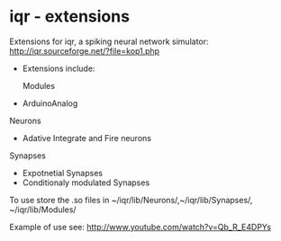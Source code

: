 iqr - extensions
=============

Extensions for iqr, a spiking neural network simulator: 
http://iqr.sourceforge.net/?file=kop1.php 

- Extensions include:

  Modules
 - ArduinoAnalog

 Neurons
 - Adative Integrate and Fire neurons

 Synapses
 - Expotnetial Synapses
 - Conditionaly modulated Synapses



To use store the .so files in ~/iqr/lib/Neurons/,~/iqr/lib/Synapses/, ~/iqr/lib/Modules/


Example of use see: http://www.youtube.com/watch?v=Qb_R_E4DPYs
